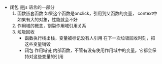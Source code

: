- 闭包 是js 语言的一部分
    1. 函数嵌套函数
        如果这个函数是onclick，引用到父函数的变量， context中如果有大的对象，性能就会不好
    2. 作用域的概念，割裂作用域引用关系
    3. 垃圾回收 
        - 函数执行栈出栈，变量被标记没有人引用  在下一次垃圾回收时刻，把这些变量销毁
        - 闭包 作用域链 内部函数，不管有没有使用作用域中的变量，它都会保持对这些变量的引用